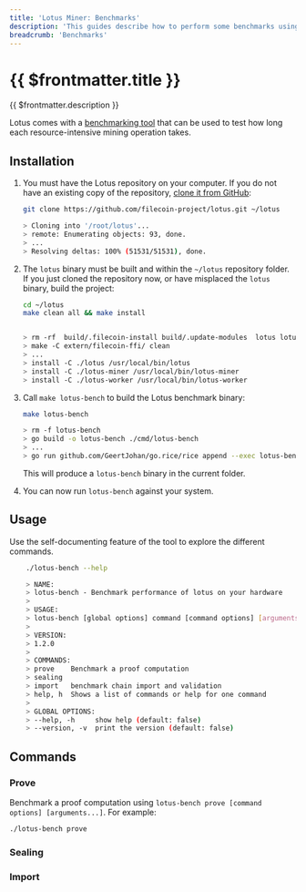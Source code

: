 ```yaml
---
title: 'Lotus Miner: Benchmarks'
description: 'This guides describe how to perform some benchmarks using Lotus.'
breadcrumb: 'Benchmarks'
---
```


# {{ $frontmatter.title }}

{{ $frontmatter.description }}

Lotus comes with a [benchmarking tool](https://github.com/filecoin-project/lotus/tree/master/cmd/lotus-bench) that can be used to test how long each resource-intensive mining operation takes.

## Installation

1. You must have the Lotus repository on your computer. If you do not have an existing copy of the repository, [clone it from GitHub](https://github.com/filecoin-project/lotus/):

   ```bash
   git clone https://github.com/filecoin-project/lotus.git ~/lotus

   > Cloning into '/root/lotus'...
   > remote: Enumerating objects: 93, done.
   > ...
   > Resolving deltas: 100% (51531/51531), done.
   ```

1. The `lotus` binary must be built and within the `~/lotus` repository folder. If you just cloned the repository now, or have misplaced the `lotus` binary, build the project:

   ```bash
   cd ~/lotus
   make clean all && make install


   > rm -rf  build/.filecoin-install build/.update-modules  lotus lotus-miner lotus-worker lotus-shed lotus-gateway lotus-seed lotus-pond lotus-townhall lotus-fountain lotus-chainwatch lotus-bench lotus-stats lotus-pcr lotus-health lotus-wallet testground
   > make -C extern/filecoin-ffi/ clean
   > ...
   > install -C ./lotus /usr/local/bin/lotus
   > install -C ./lotus-miner /usr/local/bin/lotus-miner
   > install -C ./lotus-worker /usr/local/bin/lotus-worker
   ```

1. Call `make lotus-bench` to build the Lotus benchmark binary:

   ```bash
   make lotus-bench

   > rm -f lotus-bench
   > go build -o lotus-bench ./cmd/lotus-bench
   > ...
   > go run github.com/GeertJohan/go.rice/rice append --exec lotus-bench -i ./build
   ```

   This will produce a `lotus-bench` binary in the current folder.

1. You can now run `lotus-bench` against your system.

## Usage

Use the self-documenting feature of the tool to explore the different commands.

```bash
    ./lotus-bench --help

    > NAME:
    > lotus-bench - Benchmark performance of lotus on your hardware
    >
    > USAGE:
    > lotus-bench [global options] command [command options] [arguments...]
    >
    > VERSION:
    > 1.2.0
    >
    > COMMANDS:
    > prove    Benchmark a proof computation
    > sealing
    > import   benchmark chain import and validation
    > help, h  Shows a list of commands or help for one command
    >
    > GLOBAL OPTIONS:
    > --help, -h     show help (default: false)
    > --version, -v  print the version (default: false)
```

## Commands

### Prove

Benchmark a proof computation using `lotus-bench prove [command options] [arguments...]`. For example:

```bash
./lotus-bench prove
```

### Sealing

### Import
